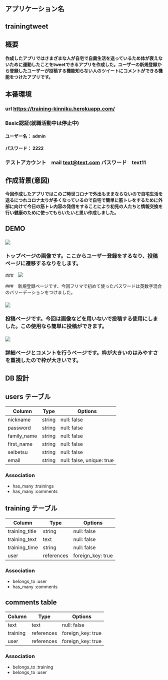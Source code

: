 ## アプリケーション名
## trainingtweet

## 概要
#### 作成したアプリではさまざまな人が自宅で自粛生活を送っているため体が衰えないために運動したことをtweetできるアプリを作成した。ユーザーの新規登録から登録したユーザーが投稿する機能知らない人のツイートにコメントができる機能をつけたアプリです。

 ## 本番環境

 ### url  https://training-kinniku.herokuapp.com/
 ### Basic認証(就職活動中は停止中)
 #### ユーザー名： admin
 #### パスワード： 2222

 ### テストアカウント　mail text@text.com  パスワード　text11

 ## 作成背景(意図)

 #### 今回作成したアプリではこのご時世コロナで外出もままならないので自宅生活を送るにつれコロナ太りが多くなっているので自宅で簡単に筋トレをするために外部に向けて今日の筋トレ内容の発信をすることにより初見の人たちと情報交換を行い健康のために使ってもらいたいと思い作成しました。

 ## DEMO

 ### ![](https://gyazo.com/762dea537fd9ced3e720495e0642107a.pn)

 ### トップページの画像です。ここからユーザー登録をするなり、投稿ページに遷移するなりをします。


 ###　![](https://gyazo.com/57a29a96fa045325e951ce22c0a4b062.png)

 ###　新規登録ページです、今回フリマで初めて使ったパスワードは英数字混合のバリーデーションをつけました。

 ### ![](https://gyazo.com/944a9f4a8dab294c432a98aea40b6e4c.png)
 
 ### 投稿ページです。今回は画像などを用いないで投稿する使用にしました。この使用なら簡単に投稿ができます。


### ![](https://gyazo.com/1cbe626aeb2dd5c12686dbcb6e298531.png)

### 詳細ページとコメントを行うページです。枠が大きいのはみやすさを重視したので枠が大きいです。


## DB 設計

## users テーブル

| Column             | Type                | Options                  |
|--------------------|---------------------|------------------------- |
| nickname           | string              | null: false              |
| password           | string              | null: false              |
| family_name        | string              | null: false              |
| first_name         | string              | null: false              |
| seibetsu           | string              | null: false              |
| email              | string              | null: false, unique: true|

### Association

* has_many :trainings
* has_many :comments

## training テーブル

| Column                              | Type       | Options           |
|-------------------------------------|------------|-------------------|
| training_title                      | string     | null: false       |
| training_text                       | text       | null: false       |
| training_time                       | string     | null: false       |
| user                                | references | foreign_key: true |

### Association

- belongs_to :user
- has_many :comments

## comments table

| Column      | Type       | Options           |
|-------------|------------|-------------------|
| text        | text       | null: false       |
| training    | references | foreign_key: true |
| user        | references | foreign_key: true |

### Association

- belongs_to :training
- belongs_to :user

